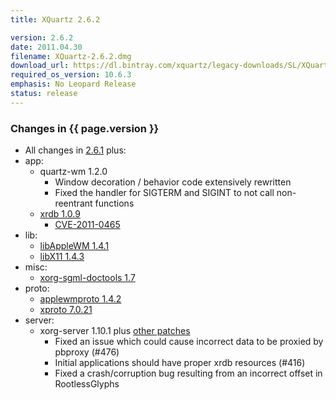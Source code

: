 ```yaml
---
title: XQuartz 2.6.2

version: 2.6.2
date: 2011.04.30
filename: XQuartz-2.6.2.dmg
download_url: https://dl.bintray.com/xquartz/legacy-downloads/SL/XQuartz-2.6.2.dmg
required_os_version: 10.6.3
emphasis: No Leopard Release
status: release
---
```


### Changes in {{ page.version }} ###
  * All changes in [2.6.1](XQuartz-2.6.1.html) plus:
  * app:
    * quartz-wm 1.2.0
      * Window decoration / behavior code extensively rewritten
      * Fixed the handler for SIGTERM and SIGINT to not call non-reentrant functions
    * [xrdb 1.0.9](http://lists.freedesktop.org/archives/xorg-announce/2011-April/001635.html)
      * [CVE-2011-0465](http://cve.mitre.org/cgi-bin/cvename.cgi?name=CVE-2011-0465)
  * lib:
    * [libAppleWM 1.4.1](http://lists.freedesktop.org/archives/xorg-announce/2011-April/001640.html)
    * [libX11 1.4.3](http://lists.freedesktop.org/archives/xorg-announce/2011-April/001637.html)
  * misc:
    * [xorg-sgml-doctools 1.7](http://lists.freedesktop.org/archives/xorg-announce/2011-March/001633.html)
  * proto:
    * [applewmproto 1.4.2](http://lists.freedesktop.org/archives/xorg-announce/2011-April/001641.html)
    * [xproto 7.0.21](http://lists.freedesktop.org/archives/xorg-announce/2011-March/001631.html)
  * server:
    * xorg-server 1.10.1 plus [other patches](https://github.com/XQuartz/xorg-server/commits/XQuartz-2.6.2)
      * Fixed an issue which could cause incorrect data to be proxied by pbproxy (#476)
      * Initial applications should have proper xrdb resources (#416)
      * Fixed a crash/corruption bug resulting from an incorrect offset in RootlessGlyphs

